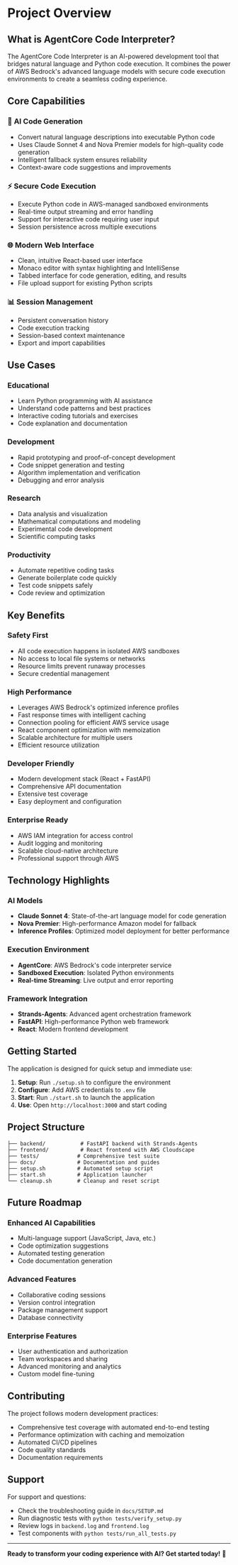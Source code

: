 # Project Overview

## What is AgentCore Code Interpreter?

The AgentCore Code Interpreter is an AI-powered development tool that bridges natural language and Python code execution. It combines the power of AWS Bedrock's advanced language models with secure code execution environments to create a seamless coding experience.

## Core Capabilities

### 🤖 **AI Code Generation**
- Convert natural language descriptions into executable Python code
- Uses Claude Sonnet 4 and Nova Premier models for high-quality code generation
- Intelligent fallback system ensures reliability
- Context-aware code suggestions and improvements

### ⚡ **Secure Code Execution**
- Execute Python code in AWS-managed sandboxed environments
- Real-time output streaming and error handling
- Support for interactive code requiring user input
- Session persistence across multiple executions

### 🌐 **Modern Web Interface**
- Clean, intuitive React-based user interface
- Monaco editor with syntax highlighting and IntelliSense
- Tabbed interface for code generation, editing, and results
- File upload support for existing Python scripts

### 📊 **Session Management**
- Persistent conversation history
- Code execution tracking
- Session-based context maintenance
- Export and import capabilities

## Use Cases

### **Educational**
- Learn Python programming with AI assistance
- Understand code patterns and best practices
- Interactive coding tutorials and exercises
- Code explanation and documentation

### **Development**
- Rapid prototyping and proof-of-concept development
- Code snippet generation and testing
- Algorithm implementation and verification
- Debugging and error analysis

### **Research**
- Data analysis and visualization
- Mathematical computations and modeling
- Experimental code development
- Scientific computing tasks

### **Productivity**
- Automate repetitive coding tasks
- Generate boilerplate code quickly
- Test code snippets safely
- Code review and optimization

## Key Benefits

### **Safety First**
- All code execution happens in isolated AWS sandboxes
- No access to local file systems or networks
- Resource limits prevent runaway processes
- Secure credential management

### **High Performance**
- Leverages AWS Bedrock's optimized inference profiles
- Fast response times with intelligent caching
- Connection pooling for efficient AWS service usage
- React component optimization with memoization
- Scalable architecture for multiple users
- Efficient resource utilization

### **Developer Friendly**
- Modern development stack (React + FastAPI)
- Comprehensive API documentation
- Extensive test coverage
- Easy deployment and configuration

### **Enterprise Ready**
- AWS IAM integration for access control
- Audit logging and monitoring
- Scalable cloud-native architecture
- Professional support through AWS

## Technology Highlights

### **AI Models**
- **Claude Sonnet 4**: State-of-the-art language model for code generation
- **Nova Premier**: High-performance Amazon model for fallback
- **Inference Profiles**: Optimized model deployment for better performance

### **Execution Environment**
- **AgentCore**: AWS Bedrock's code interpreter service
- **Sandboxed Execution**: Isolated Python environments
- **Real-time Streaming**: Live output and error reporting

### **Framework Integration**
- **Strands-Agents**: Advanced agent orchestration framework
- **FastAPI**: High-performance Python web framework
- **React**: Modern frontend development

## Getting Started

The application is designed for quick setup and immediate use:

1. **Setup**: Run `./setup.sh` to configure the environment
2. **Configure**: Add AWS credentials to `.env` file
3. **Start**: Run `./start.sh` to launch the application
4. **Use**: Open `http://localhost:3000` and start coding

## Project Structure

```
├── backend/           # FastAPI backend with Strands-Agents
├── frontend/          # React frontend with AWS Cloudscape
├── tests/            # Comprehensive test suite
├── docs/             # Documentation and guides
├── setup.sh          # Automated setup script
├── start.sh          # Application launcher
└── cleanup.sh        # Cleanup and reset script
```

## Future Roadmap

### **Enhanced AI Capabilities**
- Multi-language support (JavaScript, Java, etc.)
- Code optimization suggestions
- Automated testing generation
- Code documentation generation

### **Advanced Features**
- Collaborative coding sessions
- Version control integration
- Package management support
- Database connectivity

### **Enterprise Features**
- User authentication and authorization
- Team workspaces and sharing
- Advanced monitoring and analytics
- Custom model fine-tuning

## Contributing

The project follows modern development practices:
- Comprehensive test coverage with automated end-to-end testing
- Performance optimization with caching and memoization
- Automated CI/CD pipelines
- Code quality standards
- Documentation requirements

## Support

For support and questions:
- Check the troubleshooting guide in `docs/SETUP.md`
- Run diagnostic tests with `python tests/verify_setup.py`
- Review logs in `backend.log` and `frontend.log`
- Test components with `python tests/run_all_tests.py`

---

**Ready to transform your coding experience with AI? Get started today!** 🚀
